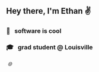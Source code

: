 ## Hey there, I'm Ethan ✌️

### 🧮 &nbsp; software is cool

### 🎓 &nbsp; grad student @ Louisville

###### &nbsp;🌐   &nbsp;&nbsp;&nbsp;&nbsp; 

